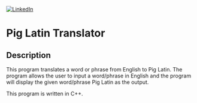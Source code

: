 [![LinkedIn][linkedin-shield]][linkedin-url-Bucsa]

# Pig Latin Translator

## Description 

This program translates a word or phrase from English to Pig Latin. The program allows the user to input a word/phrase in English and the program will display the given word/phrase Pig Latin as the output.
   
This program is written in C++.


[linkedin-shield]: https://img.shields.io/badge/-LinkedIn-black.svg?style=for-the-badge&logo=linkedin&colorB=555
[linkedin-url-Bucsa]: https://www.linkedin.com/in/justin-bucsa